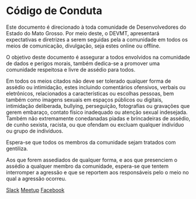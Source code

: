 # Código de Conduta

Este documento é direcionado à toda comunidade de Desenvolvedores do Estado do Mato Grosso. Por meio deste, o DEVMT, apresentará expectativas e diretrizes a serem seguidas pela a comunidade em todos os meios de comunicação, divulgação, seja estes online ou offline. 

O objetivo deste documento é assegurar a todos envolvidos na comunidade de dados e perigos morais, também dedica-se a promover uma comunidade respeitosa e livre de assédio para todos.

Em todos os meios citados não deve ser tolerado qualquer forma de assédio ou intimidação, estes incluindo comentários ofensivos, verbais ou eletrônicos, relacionados a características ou escolhas pessoas, bem também como imagens sexuais em espaços públicos ou digitais, intimidação deliberada, bullying, perseguição, fotografias ou gravações que gerem embaraço, contato físico inadequado ou atenção sexual indesejada. Também não extremamente conedanadas piadas e brincadeiras de assédio, de cunho sexista, racista, ou que ofendam ou excluam qualquer indivíduo ou grupo de indivíduos.

Espera-se que todos os membros da comunidade sejam tratados com gentiliza. 

Aos que forem assediados de qualquer forma, e aos que presenciem o assédio a qualquer membro da comunidade, espera-se que tentem interromper a agressão e que se reportem aos responsáveis pelo o meio no qual a agressão ocorreu. 

[Slack](http://slack.devmt.com.br)
[Meetup](http://www.meetup.com/devmatogrosso)
[Facebook](https://www.facebook.com/devmatogrosso/?fref=ts)

